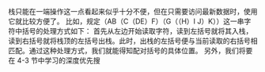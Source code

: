 栈只能在一端操作这一点看起来似乎十分不便，但在只需要访问最新数据时，使用它就比较方便了。
比如，规定（AB（C（DE）F）（G（（H）I J）K））这一串字符中括号的处理方式如下：
首先从左边开始读取字符，读到左括号就将其入栈，读到右括号就将栈顶的左括号出栈。此时，出栈的左括号便与当前读取的右括号相匹配。通过这种处理方式，我们就能得知配对括号的具体位置。
另外，我们将要在 4-3 节中学习的深度优先搜
